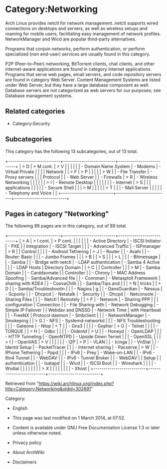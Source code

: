 Category:Networking
===================

Arch Linux provides netctl for network management. netctl supports wired
connections on desktops and servers, as well as wireless setups and
roaming for mobile users, facilitating easy management of network
profiles. NetworkManager and Wicd are popular third-party alternatives.

Programs that conjoin networks, perform authentication, or perform
specialized (non end-user) services are usually found in this category.

P2P (Peer-to-Peer) networking, BitTorrent clients, chat clients, and
other internet-aware applications are found in category Internet
applications. Programs that serve web pages, email servers, and code
repository servers are found in category Web Server. Content Management
Systems are listed under Web Server, but they have a large database
component as well. Database servers are not categorized as web servers
for our purposes; see Database management systems.

Related categories
------------------

-   Category:Security

Subcategories
-------------

This category has the following 13 subcategories, out of 13 total.

+--------------------------+--------------------------+--------------------------+
| > D                      | > M cont.                | > V                      |
|                          |                          |                          |
| -   Domain Name System   | -   Modems               | -   Virtual Private      |
|                          |                          |     Network              |
| > F                      | > P                      |                          |
|                          |                          | > W                      |
| -   File Transfer        | -   Proxy servers        |                          |
|     Protocol             |                          | -   Web Server           |
| -   Firewalls            | > R                      | -   Wireless Networking  |
|                          |                          |                          |
| > I                      | -   Remote Desktop       |                          |
|                          |                          |                          |
| -   Internet             | > S                      |                          |
|     applications         |                          |                          |
|                          | -   Secure Shell         |                          |
| > M                      |                          |                          |
|                          | > T                      |                          |
| -   Mail Server          |                          |                          |
|                          | -   Telephony and Voice  |                          |
+--------------------------+--------------------------+--------------------------+

Pages in category "Networking"
------------------------------

The following 89 pages are in this category, out of 89 total.

+--------------------------+--------------------------+--------------------------+
| > A                      | > I cont.                | > P cont.                |
|                          |                          |                          |
| -   Active Directory     | -   ISCSI Initiator      | -   PXE                  |
|     Integration          | -   ISCSI Target         |                          |
| -   Advanced Traffic     | -   ISPmanager           | > R                      |
|     Control              |                          |                          |
| -   Android Tethering    | > J                      | -   Router               |
| -   Avahi                |                          | -   Router: Basic        |
|                          | -   Jumbo Frames         |                          |
| > B                      |                          | > S                      |
|                          | > L                      |                          |
| -   Bitmessage           |                          | -   Samba                |
| -   Bridge with netctl   | -   LDAP authentication  | -   Samba 4 Active       |
|                          | -   LDAP Hosts           |     Directory Domain     |
| > C                      |                          |     Controller           |
|                          | > M                      | -   Samba Domain         |
| -   Carddavmate          |                          |     Controller           |
| -   Chrony               | -   MAC Address Spoofing | -   Samba/Advanced file  |
| -   Connman              | -   Metasploit Framework |     sharing with KDE4    |
| -   CoovaChilli          |                          | -   Samba/Tips and       |
|                          | > N                      |     tricks               |
| > D                      |                          | -   Samba/Troubleshootin |
|                          | -   Nagios               | g                        |
| -   DansGuardian         | -   Nessus               | -   Scponly              |
| -   Dhcpcd               | -   Netatalk             | -   Security             |
| -   Dhcpd                | -   Netconsole           | -   Sharing Files        |
|                          | -   Netctl               |     Remotely             |
| > F                      | -   Network              | -   Sharing PPP          |
|                          |     configuration        |     Connection           |
| -   File Sharing with    | -   Network Debugging    | -   Simple IP Failover   |
|     Webdav and DNSSD     | -   Network Time         |     with Heartbeat       |
| -   FreeNX               |     Protocol daemon      | -   Smbclient            |
|                          | -   NetworkManager       | -   Smokeping            |
| > G                      | -   NFS                  | -   Systemd-networkd     |
|                          | -   NFS Troubleshooting  |                          |
| -   Gateone              | -   Ntop                 | > T                      |
| -   Gns3                 |                          |                          |
| -   Gopher               | > O                      | -   Telnet               |
|                          |                          | -   TORQUE               |
| > H                      | -   Odbc                 |                          |
|                          | -   Oidentd              | > U                      |
| -   Honeyd               | -   OpenLDAP             |                          |
| -   HTTP Tunneling       | -   OpenNTPD             | -   Upside Down Ternet   |
|                          | -   OpenSSL              |                          |
| > I                      | -   OpenVAS              | > V                      |
|                          |                          |                          |
| -   I2P                  | > P                      | -   VLAN                 |
| -   Icinga               |                          | -   VnStat               |
| -   Identd Setup         | -   PacketTracer         |                          |
| -   Internet sharing     | -   Pacserve             | > W                      |
| -   IPhone Tethering     | -   Pppd                 |                          |
| -   IPv6                 | -   Prey                 | -   Wake-on-LAN          |
| -   IPv6 - 6in4 Tunnel   |                          | -   WebDAV               |
| -   IPv6 - Tunnel Broker |                          | -   WebDAV               |
|     Setup                |                          |     authentication       |
| -   Isatapd              |                          | -   Wicd                 |
| -   ISCSI Boot           |                          | -   Wireshark            |
|                          |                          | -   Wvdial               |
|                          |                          |                          |
|                          |                          | > X                      |
|                          |                          |                          |
|                          |                          | -   Xhost                |
+--------------------------+--------------------------+--------------------------+

Retrieved from
"https://wiki.archlinux.org/index.php?title=Category:Networking&oldid=302691"

Category:

-   English

-   This page was last modified on 1 March 2014, at 07:52.
-   Content is available under GNU Free Documentation License 1.3 or
    later unless otherwise noted.
-   Privacy policy
-   About ArchWiki
-   Disclaimers
